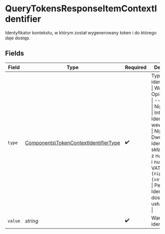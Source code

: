 # QueryTokensResponseItemContextIdentifier

Identyfikator kontekstu, w którym został wygenerowany token i do którego daje dostęp.


## Fields

| Field                                                                                                                                                                                                                                                                       | Type                                                                                                                                                                                                                                                                        | Required                                                                                                                                                                                                                                                                    | Description                                                                                                                                                                                                                                                                 |
| --------------------------------------------------------------------------------------------------------------------------------------------------------------------------------------------------------------------------------------------------------------------------- | --------------------------------------------------------------------------------------------------------------------------------------------------------------------------------------------------------------------------------------------------------------------------- | --------------------------------------------------------------------------------------------------------------------------------------------------------------------------------------------------------------------------------------------------------------------------- | --------------------------------------------------------------------------------------------------------------------------------------------------------------------------------------------------------------------------------------------------------------------------- |
| `type`                                                                                                                                                                                                                                                                      | [Components\TokenContextIdentifierType](../../Models/Components/TokenContextIdentifierType.md)                                                                                                                                                                              | :heavy_check_mark:                                                                                                                                                                                                                                                          | Typ identyfikatora.<br/>\| Wartość \| Opis \|<br/>\| --- \| --- \|<br/>\| Nip \| NIP. \|<br/>\| InternalId \| Identyfikator wewnętrzny. \|<br/>\| NipVatUe \| Dwuczłonowy identyfikator składający się z numeru NIP i numeru VAT-UE: `{nip}-{vat_ue}`. \|<br/>\| PeppolId \| Identyfikator dostawcy usług Peppol. \|<br/> |
| `value`                                                                                                                                                                                                                                                                     | *string*                                                                                                                                                                                                                                                                    | :heavy_check_mark:                                                                                                                                                                                                                                                          | Wartość identyfikatora.                                                                                                                                                                                                                                                     |